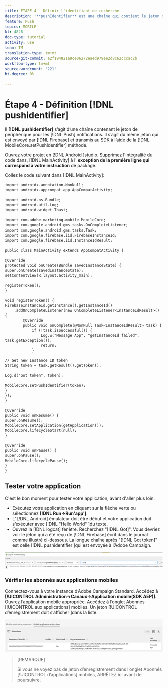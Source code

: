 ```yaml
---
title: ÉTAPE 4 - Définir l'identifiant de recherche
description: '**pushIdentifier** est une chaîne qui contient le jeton de périphérique pour les notifications Push. Il s’agit du même jeton envoyé par Firebase et transmis au SDK à l’aide de la méthode MobileCore.setPushIdentifier.'
feature: Push
topics: MOBILE
kt: 4828
doc-type: tutorial
activity: use
team: TM
translation-type: tm+mt
source-git-commit: a2f194821a9ce06272eaed979ee2d8c62cccac2b
workflow-type: tm+mt
source-wordcount: '221'
ht-degree: 0%

---
```


# Étape 4 - Définition [!DNL pushidentifier]

Il **[!DNL pushidentifier]** s’agit d’une chaîne contenant le jeton de périphérique pour les [!DNL Push] notifications. Il s’agit du même jeton qui est envoyé par [!DNL Firebase] et transmis au SDK à l’aide de la [!DNL MobileCore.setPushIdentifier] méthode.

Ouvrez votre projet en [!DNL Android ]studio. Supprimez l&#39;intégralité du code dans, [!DNL MainActivity] à l&#39; **exception de la première ligne qui correspond à votre instruction** de package.

Collez le code suivant dans [!DNL MainActivity]:

```java{.line-numbers}
import androidx.annotation.NonNull;
import androidx.appcompat.app.AppCompatActivity;

import android.os.Bundle;
import android.util.Log;
import android.widget.Toast;

import com.adobe.marketing.mobile.MobileCore;
import com.google.android.gms.tasks.OnCompleteListener;
import com.google.android.gms.tasks.Task;
import com.google.firebase.iid.FirebaseInstanceId;
import com.google.firebase.iid.InstanceIdResult;

public class MainActivity extends AppCompatActivity {

@Override
protected void onCreate(Bundle savedInstanceState) {
super.onCreate(savedInstanceState);
setContentView(R.layout.activity_main);

registerToken();
}

void registerToken() {
FirebaseInstanceId.getInstance().getInstanceId()
    .addOnCompleteListener(new OnCompleteListener<InstanceIdResult>() {
        @Override
        public void onComplete(@NonNull Task<InstanceIdResult> task) {
            if (!task.isSuccessful()) {
                Log.w("Message App", "getInstanceId failed", task.getException());
                return;
            }

// Get new Instance ID token
String token = task.getResult().getToken();

Log.d("Got token", token);

MobileCore.setPushIdentifier(token);
}
});
}

@Override
public void onResume() {
super.onResume();
MobileCore.setApplication(getApplication());
MobileCore.lifecycleStart(null);
}

@Override
public void onPause() {
super.onPause();
MobileCore.lifecyclePause();
}
}
```

## Tester votre application

C&#39;est le bon moment pour tester votre application, avant d&#39;aller plus loin.

* Exécutez votre application en cliquant sur la flèche verte ou sélectionnez **[!DNL Run->Run'app']**.
* L’ [!DNL Android] émulateur doit être début et votre application doit s’exécuter avec [!DNL "Hello World" ]du texte.
* Ouvrez la [!DNL logcat] fenêtre. Recherchez &quot;[!DNL Got]&quot;. Vous devriez voir le jeton qui a été reçu de [!DNL Firebase] écrit dans le journal comme illustré ci-dessous. La longue chaîne après &quot;[!DNL Got token]&quot; est celle [!DNL pushidentifier ]qui est envoyée à l’Adobe Campaign.

![logcat-token](assets/logcat-got-token.PNG)

### Vérifier les abonnés aux applications mobiles

Connectez-vous à votre instance d’Adobe Campaign Standard.
Accédez à **[!UICONTROL Administration->Canaux->Application mobile(SDK AEP)]**. Ouvrez l’application mobile appropriée. Accédez à l’onglet Abonnés [!UICONTROL aux applications] mobiles. Un jeton [!UICONTROL d’enregistrement doit s’afficher ]dans la liste.

![abonnés-applications-mobiles](assets/mobile-application-subscribers.PNG)

>[REMARQUE]
>
>Si vous ne voyez pas de jeton d’enregistrement dans l’onglet Abonnés [!UICONTROL d’applications] mobiles, ARRÊTEZ ici avant de poursuivre.
